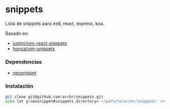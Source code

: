 # snippets
Lista de snippets para es6, react, express, koa.

Basado en:
  - [justinj/vim-react-snippets](https://github.com/justinj/vim-react-snippets)
  - [honza/vim-snippets](https://github.com/honza/vim-snippets/)


### Dependencias
* [neosnippet](https://github.com/Shougo/neosnippet.vim)

### Instalación

```sh
git clone git@github.com:archr/snippets.git
echo let g:neosnippet#snippets_directory='~/path/to/archr/snippets' >> ~/.vimrc.local
```
